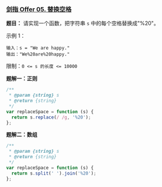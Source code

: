 ### [剑指 Offer 05. 替换空格](https://leetcode-cn.com/problems/ti-huan-kong-ge-lcof/)

**题目：** 请实现一个函数，把字符串 `s` 中的每个空格替换成"%20"。

示例 1：

```
输入：s = "We are happy."
输出："We%20are%20happy."
```

限制：`0 <= s 的长度 <= 10000`

**题解一：正则**

```js
/**
 * @param {string} s
 * @return {string}
 */
var replaceSpace = function (s) {
  return s.replace(/ /g, '%20');
};
```

**题解二：数组**

```js
/**
 * @param {string} s
 * @return {string}
 */
var replaceSpace = function (s) {
  return s.split(' ').join('%20');
};
```
